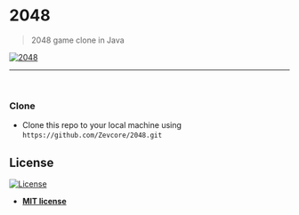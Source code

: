 # 2048

>  2048 game clone in Java



[![2048](https://i.imgur.com/VpnjKtK.png)]()

---
&nbsp;
### Clone

- Clone this repo to your local machine using `https://github.com/Zevcore/2048.git`



## License

[![License](http://img.shields.io/:license-mit-blue.svg?style=flat-square)](http://badges.mit-license.org)

- **[MIT license](http://opensource.org/licenses/mit-license.php)**